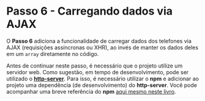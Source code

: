 # Passo 6 - Carregando dados via AJAX

O **Passo 6** adiciona a funcionalidade de carregar dados dos telefones via AJAX (requisições assíncronas ou XHR), ao invés de manter os dados deles em um `array` diretamente no código.

Antes de continuar neste passo, é necessário que o projeto utilize um servidor web. Como sugestão, em tempo de desenvolvimento, pode ser utilizado o [**http-server**](https://www.npmjs.com/package/http-server). Para isso, é necessário utilizar o **npm** e adicionar ao projeto uma dependência (de desenvolvimento) do **http-server**. Você pode acompanhar uma breve referência do **npm** [aqui mesmo neste livro](../ferramentas/npm.md).